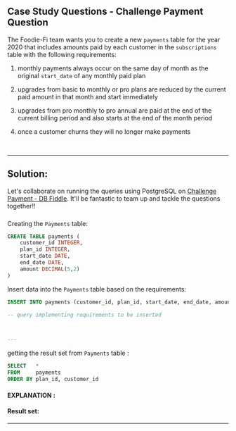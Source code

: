 ## Case Study Questions - Challenge Payment Question

The Foodie-Fi team wants you to create a new `payments` table for the year 2020 that includes amounts paid by each customer in the `subscriptions` table with the following requirements:

1. monthly payments always occur on the same day of month as the original `start_date` of any monthly paid plan

2. upgrades from basic to monthly or pro plans are reduced by the current paid amount in that month and start immediately

3. upgrades from pro monthly to pro annual are paid at the end of the current billing period and also starts at the end of the month period

4. once a customer churns they will no longer make payments

  <br>

---

## Solution:

Let's collaborate on running the queries using PostgreSQL on [Challenge Payment - DB Fiddle](https://www.db-fiddle.com/f/n8rbeHWhqpvrN3mb9NCDBD/16). It'll be fantastic to team up and tackle the questions together!!

###

Creating the `Payments` table:

```sql
CREATE TABLE payments (
    customer_id INTEGER,
    plan_id INTEGER,
    start_date DATE,
    end_date DATE,
    amount DECIMAL(5,2)
)
```

Insert data into the `Payments` table based on the requirements:

```sql
INSERT INTO payments (customer_id, plan_id, start_date, end_date, amount)

-- query implementing requirements to be inserted



---
```

getting the result set from `Payments` table :

```sql
SELECT   *
FROM     payments
ORDER BY plan_id, customer_id
```

#### EXPLANATION :

#### Result set:

---
